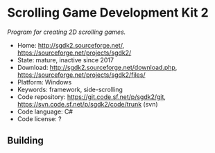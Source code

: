 # Scrolling Game Development Kit 2

_Program for creating 2D scrolling games._

- Home: http://sgdk2.sourceforge.net/, https://sourceforge.net/projects/sgdk2/
- State: mature, inactive since 2017 
- Download: http://sgdk2.sourceforge.net/download.php, https://sourceforge.net/projects/sgdk2/files/
- Platform: Windows
- Keywords: framework, side-scrolling
- Code repository: https://git.code.sf.net/p/sgdk2/git, https://svn.code.sf.net/p/sgdk2/code/trunk (svn)
- Code language: C#
- Code license: ?

## Building
